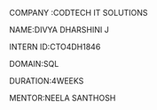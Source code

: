 COMPANY :CODTECH IT SOLUTIONS

NAME:DIVYA DHARSHINI J

INTERN ID:CTO4DH1846

DOMAIN:SQL

DURATION:4WEEKS

MENTOR:NEELA SANTHOSH

